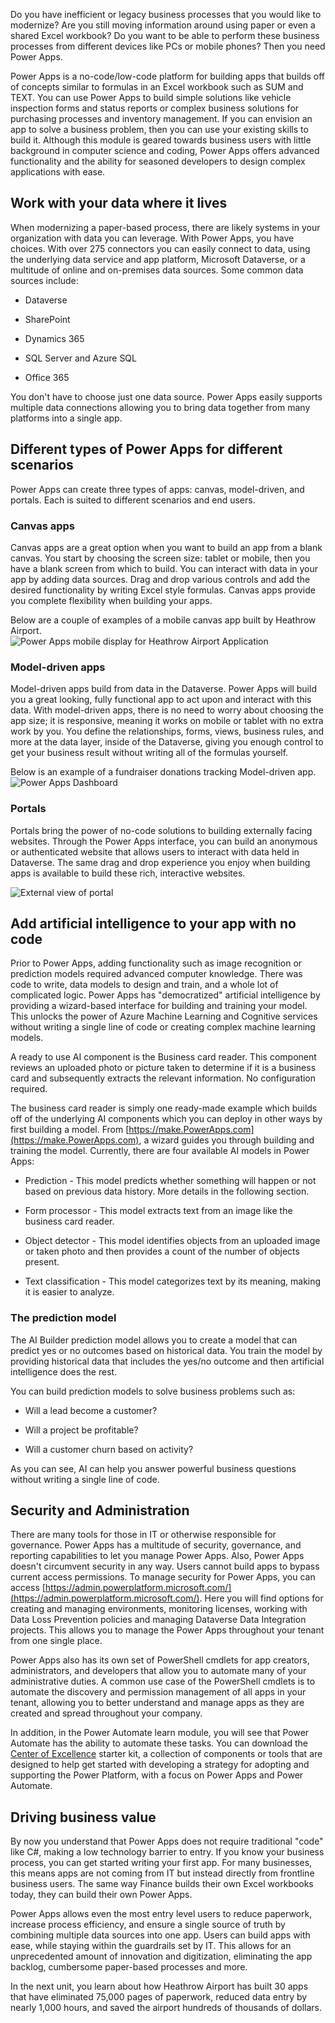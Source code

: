 Do you have inefficient or legacy business processes that you would like to modernize? Are you still moving information around using paper or even a shared Excel workbook? Do you want to be able to perform these business processes from different devices like PCs or mobile phones? Then you need Power Apps.

Power Apps is a no-code/low-code platform for building apps that builds off of concepts similar to formulas in an Excel workbook such as SUM and TEXT. You can use Power Apps to build simple solutions like vehicle inspection forms and status reports or complex business solutions for purchasing processes and inventory management. If you can envision an app to solve a business problem, then you can use your existing skills to build it. Although this module is geared towards business users with little background in computer science and coding, Power Apps offers advanced functionality and the ability for seasoned developers to design complex applications with ease.

## Work with your data where it lives

When modernizing a paper-based process, there are likely systems in your organization with data you can leverage. With Power Apps, you have choices. With over 275 connectors you can easily connect to data, using the underlying data service and app platform, Microsoft Dataverse, or a multitude of online and on-premises data sources. Some common data sources include:

- Dataverse

- SharePoint

- Dynamics 365

- SQL Server and Azure SQL

- Office 365

You don't have to choose just one data source. Power Apps easily supports multiple data connections allowing you to bring data together from many platforms into a single app.

## Different types of Power Apps for different scenarios

Power Apps can create three types of apps: canvas, model-driven, and portals. Each is suited to different scenarios and end users.

### Canvas apps

Canvas apps are a great option when you want to build an app from a blank canvas. You start by choosing the screen size: tablet or mobile, then you have a blank screen from which to build. You can interact with data in your app by adding data sources. Drag and drop various controls and add the desired functionality by writing Excel style formulas. Canvas apps provide you complete flexibility when building your apps. 

Below are a couple of examples of a mobile canvas app built by Heathrow Airport.  
    ![Power Apps mobile display for Heathrow Airport Application](../media/mobile-canvas-apps.png)

### Model-driven apps

Model-driven apps build from data in the Dataverse. Power Apps will build you a great looking, fully functional app to act upon and interact with this data. With model-driven apps, there is no need to worry about choosing the app size; it is responsive, meaning it works on mobile or tablet with no extra work by you. You define the relationships, forms, views, business rules, and more at the data layer, inside of the Dataverse, giving you enough control to get your business result without writing all of the formulas yourself. 

Below is an example of a fundraiser donations tracking Model-driven app.  
    ![Power Apps Dashboard](../media/fundraiser.png)

### Portals

Portals bring the power of no-code solutions to building externally facing websites. Through the Power Apps interface, you can build an anonymous or authenticated website that allows users to interact with data held in Dataverse. The same drag and drop experience you enjoy when building apps is available to build these rich, interactive websites.

![External view of portal](../media/portal.png)

## Add artificial intelligence to your app with no code

Prior to Power Apps, adding functionality such as image recognition or prediction models required advanced computer knowledge. There was code to write, data models to design and train, and a whole lot of complicated logic. Power Apps has "democratized" artificial intelligence by providing a wizard-based interface for building and training your model. This unlocks the power of Azure Machine Learning and Cognitive services without writing a single line of code or creating complex machine learning models.

A ready to use AI component is the Business card reader. This component reviews an uploaded photo or picture taken to determine if it is a business card and subsequently extracts the relevant information. No configuration required.

The business card reader is simply one ready-made example which builds off of the underlying AI components which you can deploy in other ways by first building a model. From [https://make.PowerApps.com](https://make.PowerApps.com), a wizard guides you through building and training the model. Currently, there are four available AI models in Power Apps:

- Prediction - This model predicts whether something will happen or not based on previous data history. More details in the following section.

- Form processor - This model extracts text from an image like the business card reader. 

- Object detector - This model identifies objects from an uploaded image or taken photo and then provides a count of the number of objects present.

- Text classification - This model categorizes text by its meaning, making it is easier to analyze. 

### The prediction model

The AI Builder prediction model allows you to create a model that can predict yes or no outcomes based on historical data. You train the model by providing historical data that includes the yes/no outcome and then artificial intelligence does the rest. 

You can build prediction models to solve business problems such as:

- Will a lead become a customer?

- Will a project be profitable?

- Will a customer churn based on activity?

As you can see, AI can help you answer powerful business questions without writing a single line of code. 

## Security and Administration

There are many tools for those in IT or otherwise responsible for governance. Power Apps has a multitude of security, governance, and reporting capabilities to let you manage Power Apps. Also, Power Apps doesn't circumvent security in any way. Users cannot build apps to bypass current access permissions. To manage security for Power Apps, you can access [https://admin.powerplatform.microsoft.com/](https://admin.powerplatform.microsoft.com/). Here you will find options for creating and managing environments, monitoring licenses, working with Data Loss Prevention policies and managing Dataverse Data Integration projects. This allows you to manage the Power Apps throughout your tenant from one single place. 

Power Apps also has its own set of PowerShell cmdlets for app creators, administrators, and developers that allow you to automate many of your administrative duties. A common use case of the PowerShell cmdlets is to automate the discovery and permission management of all apps in your tenant, allowing you to better understand and manage apps as they are created and spread throughout your company.

In addition, in the Power Automate learn module, you will see that Power Automate has the ability to automate these tasks. You can download the [Center of Excellence](https://aka.ms/CoEStarterKitDownload) starter kit, a collection of components or tools that are designed to help get started with developing a strategy for adopting and supporting the Power Platform, with a focus on Power Apps and Power Automate.

## Driving business value

By now you understand that Power Apps does not require traditional "code" like C#, making  a low technology barrier to entry. If you know your business process, you can get started writing your first app. For many businesses, this means apps are not coming from IT but instead directly from frontline business users. The same way Finance builds their own Excel workbooks today, they can build their own Power Apps. 

Power Apps allows even the most entry level users to reduce paperwork, increase process efficiency, and ensure a single source of truth by combining multiple data sources into one app. Users can build apps with ease, while staying within the guardrails set by IT. This allows for an unprecedented amount of innovation and digitization, eliminating the app backlog, cumbersome paper-based processes and more.

In the next unit, you learn about how Heathrow Airport has built 30 apps that have eliminated 75,000 pages of paperwork, reduced data entry by nearly 1,000 hours, and saved the airport hundreds of thousands of dollars.

